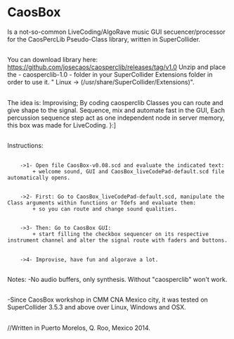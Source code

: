 CaosBox
=======
Is a not-so-common LiveCoding/AlgoRave music GUI secuencer/processor for the CaosPercLib Pseudo-Class library, written in SuperCollider.
##
You can download library here: https://github.com/josecaos/caosperclib/releases/tag/v1.0
Unzip and place the - caosperclib-1.0 - folder in your SuperCollider Extensions folder in order to use it.
" Linux -> (/usr/share/SuperCollider/Extensions)".
##
The idea is: Improvising;
	By coding caosperclib Classes you can route and give shape to the signal. Sequence, mix and automate fast in the GUI, Each percussion sequence step act as one independent node in server memory, this box was made for LiveCoding.  }:]
##	
Instructions:
##
		->1- Open file CaosBox-v0.08.scd and evaluate the indicated text:
			+ welcome sound, GUI and CaosBox_liveCodePad-default.scd file automatically opens.
##
		->2- First: Go to CaosBox_liveCodePad-default.scd, manipulate the Class arguments within functions or Tdefs and evaluate them:
			+ so you can route and change sound qualities.
##
		->3- Then: Go to CaosBox GUI: 
			+ start filling the checkbox sequencer on its respective instrument channel and alter the signal route with faders and buttons.
##
		->4- Improvise, have fun and algorave a lot.
##
Notes:
-No audio buffers, only synthesis. Without "caosperclib" won't work.
##
-Since CaosBox workshop in CMM CNA Mexico city, it was tested on SuperCollider 3.5.3 and above over Linux, Windows and OSX.
##
//Written in Puerto Morelos, Q. Roo, Mexico 2014.
